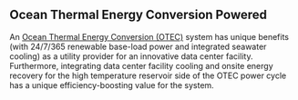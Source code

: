 ## Ocean Thermal Energy Conversion Powered

An [Ocean Thermal Energy Conversion (OTEC)](https://en.wikipedia.org/wiki/Ocean_thermal_energy_conversion) system has unique benefits (with 24/7/365 renewable base-load power and integrated seawater cooling) as a utility provider for an innovative data center facility.  Furthermore, integrating data center facility cooling and onsite energy recovery for the high temperature reservoir side of the OTEC power cycle has a unique efficiency-boosting value for the system. 
